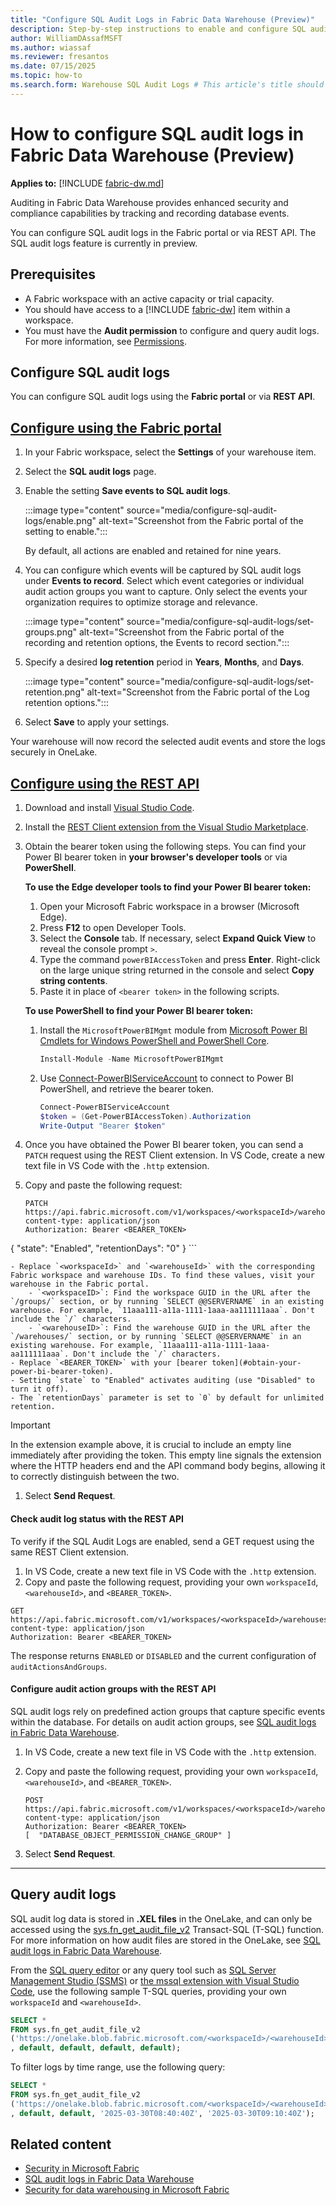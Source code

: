 ```yaml
---
title: "Configure SQL Audit Logs in Fabric Data Warehouse (Preview)"
description: Step-by-step instructions to enable and configure SQL audit logs on Fabric Data Warehouse.
author: WilliamDAssafMSFT
ms.author: wiassaf
ms.reviewer: fresantos
ms.date: 07/15/2025
ms.topic: how-to
ms.search.form: Warehouse SQL Audit Logs # This article's title should not change. If so, contact engineering.
---
```

# How to configure SQL audit logs in Fabric Data Warehouse (Preview)

**Applies to:** [!INCLUDE [fabric-dw.md](includes/applies-to-version/fabric-se-and-dw.md)]

Auditing in Fabric Data Warehouse provides enhanced security and compliance capabilities by tracking and recording database events. 

You can configure SQL audit logs in the Fabric portal or via REST API. The SQL audit logs feature is currently in preview.

## Prerequisites

- A Fabric workspace with an active capacity or trial capacity.
- You should have access to a [!INCLUDE [fabric-dw](includes/fabric-dw.md)] item within a workspace.
- You must have the **Audit permission** to configure and query audit logs. For more information, see [Permissions](sql-audit-logs.md#permissions).

## Configure SQL audit logs

You can configure SQL audit logs using the **Fabric portal** or via **REST API**.

## [Configure using the Fabric portal](#tab/portal)

1. In your Fabric workspace, select the **Settings** of your warehouse item.
1. Select the **SQL audit logs** page.
1. Enable the setting **Save events to SQL audit logs**.

   :::image type="content" source="media/configure-sql-audit-logs/enable.png" alt-text="Screenshot from the Fabric portal of the setting to enable.":::

   By default, all actions are enabled and retained for nine years.

1. You can configure which events will be captured by SQL audit logs under **Events to record**. Select which event categories or individual audit action groups you want to capture. Only select the events your organization requires to optimize storage and relevance.

   :::image type="content" source="media/configure-sql-audit-logs/set-groups.png" alt-text="Screenshot from the Fabric portal of the recording and retention options, the Events to record section.":::

1. Specify a desired **log retention** period in **Years**, **Months**, and **Days**.

   :::image type="content" source="media/configure-sql-audit-logs/set-retention.png" alt-text="Screenshot from the Fabric portal of the Log retention options.":::

1. Select **Save** to apply your settings.

Your warehouse will now record the selected audit events and store the logs securely in OneLake.

## [Configure using the REST API](#tab/api)

<a id="obtain-your-power-bi-bearer-token"></a>

1. Download and install [Visual Studio Code](https://code.visualstudio.com/download).
1. Install the [REST Client extension from the Visual Studio Marketplace](https://marketplace.visualstudio.com/items?itemName=humao.rest-client).
1. Obtain the bearer token using the following steps. You can find your Power BI bearer token in **your browser's developer tools** or via **PowerShell**.

    **To use the Edge developer tools to find your Power BI bearer token:**
    
    1. Open your Microsoft Fabric workspace in a browser (Microsoft Edge).
    1. Press **F12** to open Developer Tools. 
    1. Select the **Console** tab. If necessary, select **Expand Quick View** to reveal the console prompt `>`.
    1. Type the command `powerBIAccessToken` and press **Enter**. Right-click on the large unique string returned in the console and select **Copy string contents**.
    1. Paste it in place of `<bearer token>` in the following scripts.
    
    **To use PowerShell to find your Power BI bearer token:**
    
    1. Install the `MicrosoftPowerBIMgmt` module from [Microsoft Power BI Cmdlets for Windows PowerShell and PowerShell Core](/powershell/power-bi/overview).
    
       ```powershell
       Install-Module -Name MicrosoftPowerBIMgmt
       ```
    
    1. Use [Connect-PowerBIServiceAccount](/powershell/module/microsoftpowerbimgmt.profile/connect-powerbiserviceaccount) to connect to Power BI PowerShell, and retrieve the bearer token.
    
       ```powershell
       Connect-PowerBIServiceAccount
       $token = (Get-PowerBIAccessToken).Authorization
       Write-Output "Bearer $token"
       ```
    
1. Once you have obtained the Power BI bearer token, you can send a `PATCH` request using the REST Client extension. In VS Code, create a new text file in VS Code with the `.http` extension.
1. Copy and paste the following request:

    ```http
    PATCH https://api.fabric.microsoft.com/v1/workspaces/<workspaceId>/warehouses/<warehouseId>/settings/sqlAudit
    content-type: application/json
    Authorization: Bearer <BEARER_TOKEN>
    
{
        "state": "Enabled",
        "retentionDays": "0"
}
    ```

    - Replace `<workspaceId>` and `<warehouseId>` with the corresponding Fabric workspace and warehouse IDs. To find these values, visit your warehouse in the Fabric portal.
        - `<workspaceID>`: Find the workspace GUID in the URL after the `/groups/` section, or by running `SELECT @@SERVERNAME` in an existing warehouse. For example, `11aaa111-a11a-1111-1aaa-aa111111aaa`. Don't include the `/` characters. 
        - `<warehouseID>`: Find the warehouse GUID in the URL after the `/warehouses/` section, or by running `SELECT @@SERVERNAME` in an existing warehouse. For example, `11aaa111-a11a-1111-1aaa-aa111111aaa`. Don't include the `/` characters.
    - Replace `<BEARER_TOKEN>` with your [bearer token](#obtain-your-power-bi-bearer-token).
    - Setting `state` to "Enabled" activates auditing (use "Disabled" to turn it off).
    - The `retentionDays` parameter is set to `0` by default for unlimited retention.
    
> [!IMPORTANT]
>In the extension example above, it is crucial to include an empty line immediately after providing the token. This empty line signals the extension where the HTTP headers end and the API command body begins, allowing it to correctly distinguish between the two.

    
1. Select **Send Request**.

#### Check audit log status with the REST API

To verify if the SQL Audit Logs are enabled, send a GET request using the same REST Client extension.

1. In VS Code, create a new text file in VS Code with the `.http` extension.
1. Copy and paste the following request, providing your own `workspaceId`, `<warehouseId>`, and `<BEARER_TOKEN>`.

```http
GET https://api.fabric.microsoft.com/v1/workspaces/<workspaceId>/warehouses/<warehouseId>/settings/sqlAudit
content-type: application/json
Authorization: Bearer <BEARER_TOKEN>
```

The response returns `ENABLED` or `DISABLED` and the current configuration of `auditActionsAndGroups`.

#### Configure audit action groups with the REST API

SQL audit logs rely on predefined action groups that capture specific events within the database. For details on audit action groups, see [SQL audit logs in Fabric Data Warehouse](sql-audit-logs.md#database-level-audit-action-groups-and-actions). 

1. In VS Code, create a new text file in VS Code with the `.http` extension.
1. Copy and paste the following request, providing your own `workspaceId`, `<warehouseId>`, and `<BEARER_TOKEN>`.

    ```http
    POST https://api.fabric.microsoft.com/v1/workspaces/<workspaceId>/warehouses/<warehouseId>/settings/sqlAudit
    content-type: application/json
    Authorization: Bearer <BEARER_TOKEN>
    [  "DATABASE_OBJECT_PERMISSION_CHANGE_GROUP" ]
    ```

1. Select **Send Request**.

---

## Query audit logs

SQL audit log data is stored in **.XEL files** in the OneLake, and can only be accessed using the [sys.fn_get_audit_file_v2](/sql/relational-databases/system-functions/sys-fn-get-audit-file-v2-transact-sql?view=fabric&preserve-view=true) Transact-SQL (T-SQL) function. For more information on how audit files are stored in the OneLake, see [SQL audit logs in Fabric Data Warehouse](sql-audit-logs.md#storage).

From the [SQL query editor](sql-query-editor.md) or any query tool such as [SQL Server Management Studio (SSMS)](/sql/ssms/download-sql-server-management-studio-ssms) or [the mssql extension with Visual Studio Code](/sql/tools/visual-studio-code/mssql-extensions?view=fabric&preserve-view=true), use the following sample T-SQL queries, providing your own `workspaceId` and `<warehouseId>`.

```sql
SELECT * 
FROM sys.fn_get_audit_file_v2
('https://onelake.blob.fabric.microsoft.com/<workspaceId>/<warehouseId>/Audit/sqldbauditlogs/'
, default, default, default, default);
```

To filter logs by time range, use the following query:

```sql
SELECT * 
FROM sys.fn_get_audit_file_v2
('https://onelake.blob.fabric.microsoft.com/<workspaceId>/<warehouseId>/Audit/sqldbauditlogs/'
, default, default, '2025-03-30T08:40:40Z', '2025-03-30T09:10:40Z');
```

## Related content

- [Security in Microsoft Fabric](../security/security-overview.md)
- [SQL audit logs in Fabric Data Warehouse](sql-audit-logs.md)
- [Security for data warehousing in Microsoft Fabric](security.md)
